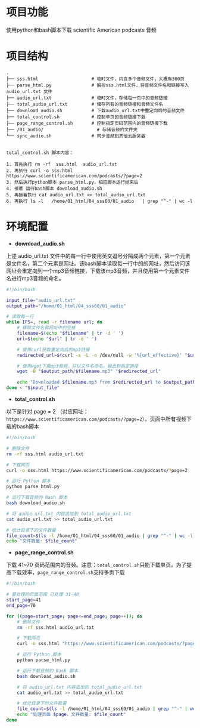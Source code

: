 # 项目功能

使用python和bash脚本下载 scientific American podcasts 音频

# 项目结构

```
.
├── sss.html                    # 临时文件，内含多个音频文件，大概有300页
├── parse_html.py               # 解析sss.html文件，将音频文件名和链接写入 audio_url.txt 文件
├── audio_url.txt               # 临时文件，存储每一页中的音频链接
├── total_audio_url.txt         # 储存所有的音频链接和音频文件名
├── download_audio.sh           # 下载audio_url.txt中重定向后的音频文件
├── total_control.sh            # 控制单页的音频链接下载
├── page_range_control.sh       # 控制指定页码范围内的音频链接下载
├── /01_audio/                    # 存储音频的文件夹
└── sync_audio.sh               # 同步音频到其他云服务器


total_control.sh 脚本内容：

1. 首先执行 rm -rf  sss.html  audio_url.txt
2. 再执行 curl -o sss.html https://www.scientificamerican.com/podcasts/?page=2
3. 然后执行python脚本 parse_html.py，相应脚本运行结束后
4. 接着 运行bash脚本 download_audio.sh
5. 再接着执行 cat audio_url.txt >> total_audio_url.txt
6. 再执行 ls -l   /home/01_html/04_sss60/01_audio   | grep "^-" | wc -l

```


# 环境配置

- **download_audio.sh**

上述 audio_url.txt 文件中的每一行中使用英文逗号分隔成两个元素，第一个元素是文件名，第二个元素是网址。该bash脚本读取每一行中的的网址，然后访问该网址会重定向到一个mp3音频链接，下载该mp3音频，并且使用第一个元素文件名进行mp3音频的命名。

```bash
#!/bin/bash

input_file="audio_url.txt"
output_path="/home/01_html/04_sss60/01_audio"

# 读取每一行
while IFS=, read -r filename url; do
    # 移除文件名和网址中的空格
    filename=$(echo "$filename" | tr -d ' ')
    url=$(echo "$url" | tr -d ' ')

    # 使用curl获取重定向后的mp3链接
    redirected_url=$(curl -s -L -o /dev/null -w '%{url_effective}' "$url")

    # 使用wget下载mp3音频，并以文件名命名，输出到指定路径
    wget -O "$output_path/$filename.mp3" "$redirected_url"

    echo "Downloaded $filename.mp3 from $redirected_url to $output_path"
done < "$input_file"

```

- **total_control.sh**

以下是针对 page = 2 （对应网址：`https://www.scientificamerican.com/podcasts/?page=2`），页面中所有视频下载的bash脚本

```bash
#!/bin/bash

# 删除文件
rm -rf sss.html audio_url.txt

# 下载网页
curl -o sss.html https://www.scientificamerican.com/podcasts/?page=2

# 运行 Python 脚本
python parse_html.py

# 运行下载音频的 Bash 脚本
bash download_audio.sh

# 将 audio_url.txt 内容追加到 total_audio_url.txt
cat audio_url.txt >> total_audio_url.txt

# 统计目录下的文件数量
file_count=$(ls -l /home/01_html/04_sss60/01_audio | grep "^-" | wc -l)
echo "文件数量: $file_count"

```

- **page_range_control.sh**

下载 41~70 页码范围内的音频。注意：`total_control.sh`只能下载单页，为了提高下载效率，`page_range_control.sh`支持多页下载

```bash
#!/bin/bash

# 要处理的页面范围 已处理 31-40
start_page=41
end_page=70

for ((page=start_page; page<=end_page; page++)); do
    # 删除文件
    rm -rf sss.html audio_url.txt

    # 下载网页
    curl -o sss.html "https://www.scientificamerican.com/podcasts/?page=$page"

    # 运行 Python 脚本
    python parse_html.py

    # 运行下载音频的 Bash 脚本
    bash download_audio.sh

    # 将 audio_url.txt 内容追加到 total_audio_url.txt
    cat audio_url.txt >> total_audio_url.txt

    # 统计目录下的文件数量
    file_count=$(ls -l /home/01_html/04_sss60/01_audio | grep "^-" | wc -l)
    echo "处理页面 $page，文件数量: $file_count"
done
```


